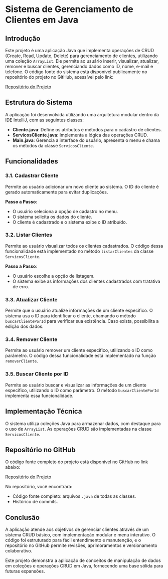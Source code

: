 # Sistema de Gerenciamento de Clientes em Java

## Introdução
Este projeto é uma aplicação Java que implementa operações de CRUD (Create, Read, Update, Delete) para gerenciamento de clientes, utilizando uma coleção `ArrayList`. Ele permite ao usuário inserir, visualizar, atualizar, remover e buscar clientes, gerenciando dados como ID, nome, e-mail e telefone. O código fonte do sistema está disponível publicamente no repositório do projeto no GitHub, acessível pelo link:

[Repositório do Projeto](https://github.com/jpiologo/MapaProgramacaoDeSistemasII)

## Estrutura do Sistema
A aplicação foi desenvolvida utilizando uma arquitetura modular dentro da IDE IntelliJ, com as seguintes classes:

- **Cliente.java**: Define os atributos e métodos para o cadastro de clientes.
- **ServicosCliente.java**: Implementa a lógica das operações CRUD.
- **Main.java**: Gerencia a interface do usuário, apresenta o menu e chama os métodos da classe `ServicosCliente`.

## Funcionalidades
### 3.1. Cadastrar Cliente
Permite ao usuário adicionar um novo cliente ao sistema. O ID do cliente é gerado automaticamente para evitar duplicações.

**Passo a Passo**:
- O usuário seleciona a opção de cadastro no menu.
- O sistema solicita os dados do cliente.
- O cliente é cadastrado e o sistema exibe o ID atribuído.

### 3.2. Listar Clientes
Permite ao usuário visualizar todos os clientes cadastrados. O código dessa funcionalidade está implementado no método `listarClientes` da classe `ServicosCliente`.

**Passo a Passo**:
- O usuário escolhe a opção de listagem.
- O sistema exibe as informações dos clientes cadastrados com tratativa de erro.

### 3.3. Atualizar Cliente
Permite que o usuário atualize informações de um cliente específico. O sistema usa o ID para identificar o cliente, chamando o método `buscarClientePorId` para verificar sua existência. Caso exista, possibilita a edição dos dados.

### 3.4. Remover Cliente
Permite ao usuário remover um cliente específico, utilizando o ID como parâmetro. O código dessa funcionalidade está implementado na função `removerCliente`.

### 3.5. Buscar Cliente por ID
Permite ao usuário buscar e visualizar as informações de um cliente específico, utilizando o ID como parâmetro. O método `buscarClientePorId` implementa essa funcionalidade.

## Implementação Técnica
O sistema utiliza coleções Java para armazenar dados, com destaque para o uso de `ArrayList`. As operações CRUD são implementadas na classe `ServicosCliente`.

## Repositório no GitHub
O código fonte completo do projeto está disponível no GitHub no link abaixo:

[Repositório do Projeto](https://github.com/jpiologo/MapaProgramacaoDeSistemasII)

No repositório, você encontrará:
- Código fonte completo: arquivos `.java` de todas as classes.
- Histórico de commits.

## Conclusão
A aplicação atende aos objetivos de gerenciar clientes através de um sistema CRUD básico, com implementação modular e menu interativo. O código foi estruturado para fácil entendimento e manutenção, e o repositório no GitHub permite revisões, aprimoramentos e versionamento colaborativo.

Este projeto demonstra a aplicação de conceitos de manipulação de dados em coleções e operações CRUD em Java, fornecendo uma base sólida para futuras expansões.
